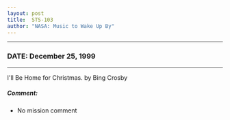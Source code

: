 ```yaml
---
layout: post
title:  STS-103
author: "NASA: Music to Wake Up By"
---
```


----
### DATE: December 25, 1999
----
I'll Be Home for Christmas. by Bing Crosby

##### Comment:
* No mission comment
